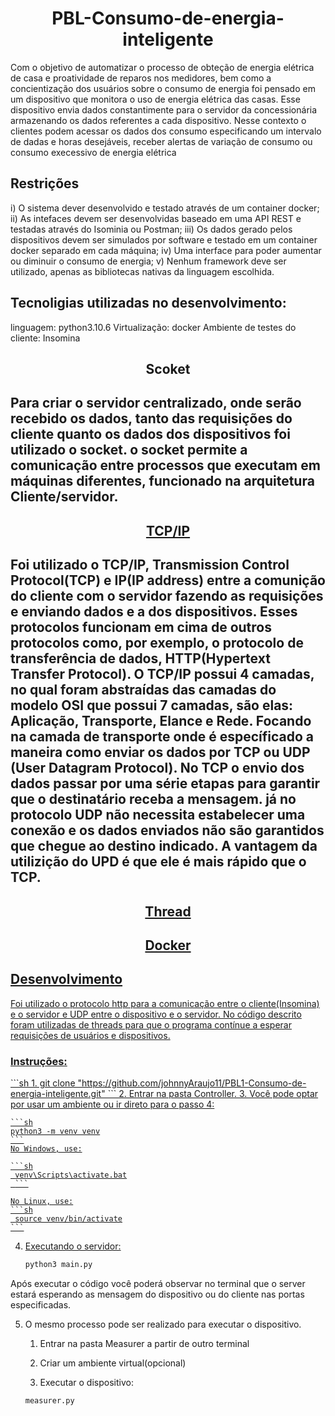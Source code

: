 

<h1 align="center">PBL-Consumo-de-energia-inteligente</h1>
<p>Com o objetivo de automatizar o processo de obteção de energia elétrica de casa e proatividade de reparos nos medidores, bem como a concientização dos usuários sobre o consumo de energia foi pensado em um dispositivo que monitora o uso de energia elétrica das casas.
Esse dispositivo envia dados constantimente para o servidor da concessionária armazenando os dados referentes a cada dispositivo. Nesse contexto o clientes podem acessar os dados dos consumo especificando um intervalo de dadas e horas desejáveis, receber alertas de variação de consumo ou consumo execessivo de energia elétrica</p>

<h2>Restrições</h2>
<p>
i) O sistema dever desenvolvido e testado através de um container docker;
ii) As intefaces devem ser desenvolvidas baseado em uma API REST e testadas através do Isominia ou Postman;
iii) Os dados gerado pelos dispositivos devem ser simulados por software e testado em um container docker separado em cada máquina;
iv) Uma interface para poder aumentar ou diminuir o consumo de energia;
v) Nenhum framework deve ser utilizado, apenas as bibliotecas nativas da linguagem escolhida.
</p>

<h2>Tecnoligias utilizadas no desenvolvimento:</h2>
<p>
linguagem: python3.10.6
Virtualização: docker
Ambiente de testes do cliente: Insomina
</p>

<h2 align="center">Scoket<h2>
<p>Para criar o servidor centralizado, onde serão recebido os dados, tanto das requisições do cliente quanto os dados dos dispositivos foi utilizado o socket. o socket permite a comunicação entre processos que executam em máquinas diferentes, funcionado na arquitetura Cliente/servidor.
</p>

<h2 align="center"><a href="https://www.hostgator.com.br/blog/o-que-e-protocolo-tcp-ip/">TCP/IP</a><h2>
<p>Foi utilizado o TCP/IP, Transmission Control Protocol(TCP) e IP(IP address) entre a comunição do cliente com o servidor fazendo as requisições e enviando dados e a dos dispositivos. Esses protocolos funcionam em cima de outros protocolos como, por exemplo, o protocolo de transferência de dados, HTTP(Hypertext Transfer Protocol). O TCP/IP possui 4 camadas, no qual foram abstraídas das camadas do modelo OSI que possui 7 camadas, são elas: Aplicação, Transporte, Elance e Rede. 
Focando na camada de transporte onde é específicado a maneira como enviar os dados por TCP ou UDP  (User Datagram Protocol). No TCP o envio dos dados passar por uma série etapas para garantir que o destinatário receba a mensagem. já no protocolo UDP não necessita estabelecer uma conexão e os dados enviados não são garantidos que chegue ao destino indicado. A vantagem da utilizição do UPD é que ele é mais rápido que o TCP.
</p>
<h2 align="center"><a href="">Thread</h2>
<p></p>

<h2 align="center"><a href="">Docker</h2>
<p></p>

<h2>Desenvolvimento</h2>
<p>
Foi utilizado o protocolo http para a comunicação entre o cliente(Insomina) e o servidor e UDP entre o dispositivo e o servidor.
No código descrito foram utilizadas de threads para que o programa contínue a esperar requisições de usuários e dispositivos.
</p>

<h3>Instruções:</h3>
<p>
 ```sh
 1. git clone "https://github.com/johnnyAraujo11/PBL1-Consumo-de-energia-inteligente.git"
 ```
 2. Entrar na pasta Controller.
 3. Você pode optar por usar um ambiente ou ir direto para o passo 4:

    ```sh
    python3 -m venv venv
    ```
    No Windows, use:
    
    ```sh
     venv\Scripts\activate.bat
     ```

    No Linux, use:
    ```sh
     source venv/bin/activate
    ```
4. Executando o servidor: 

    ```sh
    python3 main.py
    ```

Após executar o código você poderá observar no terminal que o server estará esperando as mensagem do dispositivo ou do cliente nas portas especificadas.

5. O mesmo processo pode ser realizado para executar o dispositivo.
    1. Entrar na pasta Measurer a partir de outro terminal

    2. Criar um ambiente virtual(opcional)

    3. Executar o dispositivo:

    ```sh
    measurer.py
    ```
</p> 